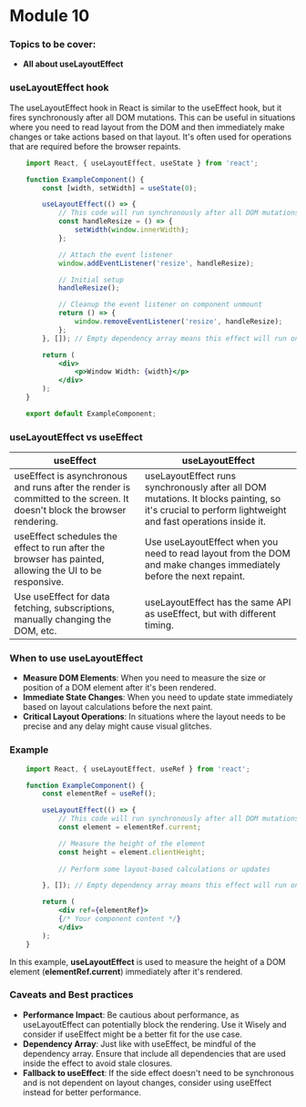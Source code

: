 # Module 10

### Topics to be cover:
- **All about useLayoutEffect**

### useLayoutEffect hook
The useLayoutEffect hook in React is similar to the useEffect hook, but it fires synchronously after all DOM mutations. This can be useful in situations where you need to read layout from the DOM and then immediately make changes or take actions based on that layout. It's often used for operations that are required before the browser repaints.

``` jsx
    import React, { useLayoutEffect, useState } from 'react';

    function ExampleComponent() {
        const [width, setWidth] = useState(0);

        useLayoutEffect(() => {
            // This code will run synchronously after all DOM mutations.
            const handleResize = () => {
                setWidth(window.innerWidth);
            };

            // Attach the event listener
            window.addEventListener('resize', handleResize);

            // Initial setup
            handleResize();

            // Cleanup the event listener on component unmount
            return () => {
                window.removeEventListener('resize', handleResize);
            };
        }, []); // Empty dependency array means this effect will run once, similar to componentDidMount

        return (
            <div>
                <p>Window Width: {width}</p>
            </div>
        );
    }

    export default ExampleComponent;
```

### useLayoutEffect vs useEffect
|                 useEffect                 |              useLayoutEffect              |
|-------------------------------------------|-------------------------------------------|
| useEffect is asynchronous and runs after the render is committed to the screen. It doesn't block the browser rendering.| useLayoutEffect runs synchronously after all DOM mutations. It blocks painting, so it's crucial to perform lightweight and fast operations inside it. |
| useEffect schedules the effect to run after the browser has painted, allowing the UI to be responsive. | Use useLayoutEffect when you need to read layout from the DOM and make changes immediately before the next repaint. |
| Use useEffect for data fetching, subscriptions, manually changing the DOM, etc. | useLayoutEffect has the same API as useEffect, but with different timing. |

### When to use useLayoutEffect
- **Measure DOM Elements**: When you need to measure the size or position of a DOM element after it's been rendered.
- **Immediate State Changes**: When you need to update state immediately based on layout calculations before the next paint.
- **Critical Layout Operations**: In situations where the layout needs to be precise and any delay might cause visual glitches.

### Example
``` jsx
    import React, { useLayoutEffect, useRef } from 'react';

    function ExampleComponent() {
        const elementRef = useRef();

        useLayoutEffect(() => {
            // This code will run synchronously after all DOM mutations.
            const element = elementRef.current;

            // Measure the height of the element
            const height = element.clientHeight;
            
            // Perform some layout-based calculations or updates

        }, []); // Empty dependency array means this effect will run once, similar to componentDidMount

        return (
            <div ref={elementRef}>
            {/* Your component content */}
            </div>
        );
    }
```
In this example, **useLayoutEffect** is used to measure the height of a DOM element (**elementRef.current**) immediately after it's rendered.

### Caveats and Best practices
- **Performance Impact**: Be cautious about performance, as useLayoutEffect can potentially block the rendering. Use it Wisely and consider if useEffect might be a better fit for the use case.
- **Dependency Array**: Just like with useEffect, be mindful of the dependency array. Ensure that include all dependencies that are used inside the effect to avoid stale closures.
- **Fallback to useEffect**: If the side effect doesn't need to be synchronous and is not dependent on layout changes, consider using useEffect instead for better performance.
